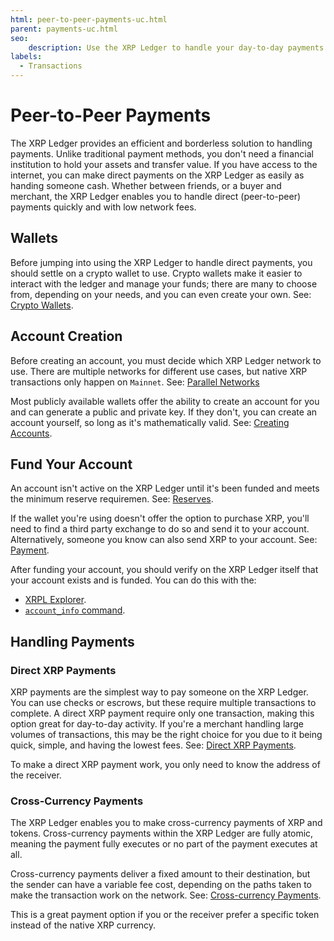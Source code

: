 ```yaml
---
html: peer-to-peer-payments-uc.html
parent: payments-uc.html
seo:
    description: Use the XRP Ledger to handle your day-to-day payments without a third party.
labels:
  - Transactions
---
```

# Peer-to-Peer Payments

The XRP Ledger provides an efficient and borderless solution to handling payments. Unlike traditional payment methods, you don't need a financial institution to hold your assets and transfer value. If you have access to the internet, you can make direct payments on the XRP Ledger as easily as handing someone cash. Whether between friends, or a buyer and merchant, the XRP Ledger enables you to handle direct (peer-to-peer) payments quickly and with low network fees.


## Wallets

Before jumping into using the XRP Ledger to handle direct payments, you should settle on a crypto wallet to use. Crypto wallets make it easier to interact with the ledger and manage your funds; there are many to choose from, depending on your needs, and you can even create your own. See: [Crypto Wallets](../../introduction/crypto-wallets.md).


## Account Creation

Before creating an account, you must decide which XRP Ledger network to use. There are multiple networks for different use cases, but native XRP transactions only happen on `Mainnet`. See: [Parallel Networks](../../concepts/networks-and-servers/parallel-networks.md)

Most publicly available wallets offer the ability to create an account for you and can generate a public and private key. If they don't, you can create an account yourself, so long as it's mathematically valid. See: [Creating Accounts](../../concepts/accounts/index.md#creating-accounts).


## Fund Your Account

An account isn't active on the XRP Ledger until it's been funded and meets the minimum reserve requiremen. See: [Reserves](../../concepts/accounts/reserves.md).

If the wallet you're using doesn't offer the option to purchase XRP, you'll need to find a third party exchange to do so and send it to your account. Alternatively, someone you know can also send XRP to your account. See: [Payment](../../references/protocol/transactions/types/payment.md).

After funding your account, you should verify on the XRP Ledger itself that your account exists and is funded. You can do this with the:

  - [XRPL Explorer](https://livenet.xrpl.org/).
  - [`account_info` command](../../references/http-websocket-apis/public-api-methods/account-methods/account_info.md).


## Handling Payments


### Direct XRP Payments

XRP payments are the simplest way to pay someone on the XRP Ledger. You can use checks or escrows, but these require multiple transactions to complete. A direct XRP payment require only one transaction, making this option great for day-to-day activity. If you're a merchant handling large volumes of transactions, this may be the right choice for you due to it being quick, simple, and having the lowest fees. See: [Direct XRP Payments](../../concepts/payment-types/direct-xrp-payments.md).

To make a direct XRP payment work, you only need to know the address of the receiver.


### Cross-Currency Payments

The XRP Ledger enables you to make cross-currency payments of XRP and tokens. Cross-currency payments within the XRP Ledger are fully atomic, meaning the payment fully executes or no part of the payment executes at all.

Cross-currency payments deliver a fixed amount to their destination, but the sender can have a variable fee cost, depending on the paths taken to make the transaction work on the network. See: [Cross-currency Payments](../../concepts/payment-types/cross-currency-payments.md).

This is a great payment option if you or the receiver prefer a specific token instead of the native XRP currency.
